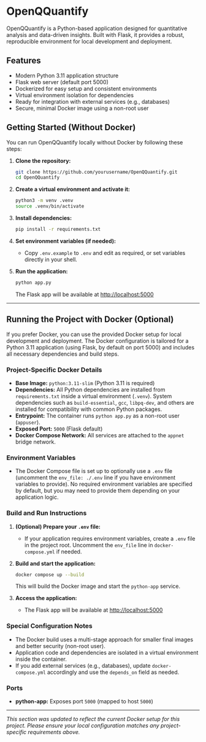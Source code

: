 # OpenQQuantify

OpenQQuantify is a Python-based application designed for quantitative analysis and data-driven insights. Built with Flask, it provides a robust, reproducible environment for local development and deployment.

## Features

- Modern Python 3.11 application structure
- Flask web server (default port 5000)
- Dockerized for easy setup and consistent environments
- Virtual environment isolation for dependencies
- Ready for integration with external services (e.g., databases)
- Secure, minimal Docker image using a non-root user

## Getting Started (Without Docker)

You can run OpenQQuantify locally without Docker by following these steps:

1. **Clone the repository:**
   ```sh
   git clone https://github.com/yourusername/OpenQQuantify.git
   cd OpenQQuantify
   ```

2. **Create a virtual environment and activate it:**
   ```sh
   python3 -m venv .venv
   source .venv/bin/activate
   ```

3. **Install dependencies:**
   ```sh
   pip install -r requirements.txt
   ```

4. **Set environment variables (if needed):**
   - Copy `.env.example` to `.env` and edit as required, or set variables directly in your shell.

5. **Run the application:**
   ```sh
   python app.py
   ```
   The Flask app will be available at [http://localhost:5000](http://localhost:5000)

---

## Running the Project with Docker (Optional)

If you prefer Docker, you can use the provided Docker setup for local development and deployment. The Docker configuration is tailored for a Python 3.11 application (using Flask, by default on port 5000) and includes all necessary dependencies and build steps.

### Project-Specific Docker Details

- **Base Image:** `python:3.11-slim` (Python 3.11 is required)
- **Dependencies:** All Python dependencies are installed from `requirements.txt` inside a virtual environment (`.venv`). System dependencies such as `build-essential`, `gcc`, `libpq-dev`, and others are installed for compatibility with common Python packages.
- **Entrypoint:** The container runs `python app.py` as a non-root user (`appuser`).
- **Exposed Port:** `5000` (Flask default)
- **Docker Compose Network:** All services are attached to the `appnet` bridge network.

### Environment Variables

- The Docker Compose file is set up to optionally use a `.env` file (uncomment the `env_file: ./.env` line if you have environment variables to provide). No required environment variables are specified by default, but you may need to provide them depending on your application logic.

### Build and Run Instructions

1. **(Optional) Prepare your `.env` file:**
   - If your application requires environment variables, create a `.env` file in the project root. Uncomment the `env_file` line in `docker-compose.yml` if needed.

2. **Build and start the application:**
   ```sh
   docker compose up --build
   ```
   This will build the Docker image and start the `python-app` service.

3. **Access the application:**
   - The Flask app will be available at [http://localhost:5000](http://localhost:5000)

### Special Configuration Notes

- The Docker build uses a multi-stage approach for smaller final images and better security (non-root user).
- Application code and dependencies are isolated in a virtual environment inside the container.
- If you add external services (e.g., databases), update `docker-compose.yml` accordingly and use the `depends_on` field as needed.

### Ports

- **python-app:** Exposes port `5000` (mapped to host `5000`)

---

_This section was updated to reflect the current Docker setup for this project. Please ensure your local configuration matches any project-specific requirements above._
